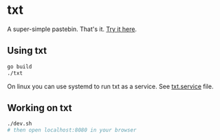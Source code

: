 # txt

A super-simple pastebin. That's it. [Try it here](https://txt.grin.io).

## Using txt

```bash
go build
./txt
```

On linux you can use systemd to run txt as a service. 
See [txt.service](https://github.com/lyoshenka/txt/blob/master/txt.service) file. 

## Working on txt

```bash
./dev.sh
# then open localhost:8080 in your browser
```
